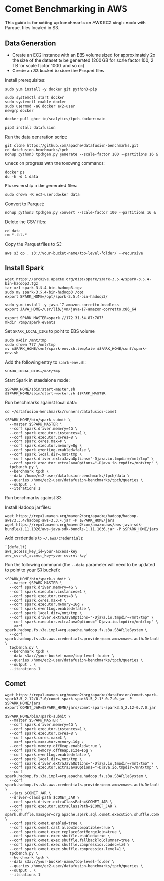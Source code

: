 <!--
Licensed to the Apache Software Foundation (ASF) under one
or more contributor license agreements.  See the NOTICE file
distributed with this work for additional information
regarding copyright ownership.  The ASF licenses this file
to you under the Apache License, Version 2.0 (the
"License"); you may not use this file except in compliance
with the License.  You may obtain a copy of the License at

  http://www.apache.org/licenses/LICENSE-2.0

Unless required by applicable law or agreed to in writing,
software distributed under the License is distributed on an
"AS IS" BASIS, WITHOUT WARRANTIES OR CONDITIONS OF ANY
KIND, either express or implied.  See the License for the
specific language governing permissions and limitations
under the License.
-->

# Comet Benchmarking in AWS

This guide is for setting up benchmarks on AWS EC2 single node with Parquet files located in S3.

## Data Generation

- Create an EC2 instance with an EBS volume sized for approximately 2x the size of 
  the dataset to be generated (200 GB for scale factor 100, 2 TB for scale factor 1000, and so on)
- Create an S3 bucket to store the Parquet files

Install prerequisites:

```shell
sudo yum install -y docker git python3-pip

sudo systemctl start docker
sudo systemctl enable docker
sudo usermod -aG docker ec2-user
newgrp docker

docker pull ghcr.io/scalytics/tpch-docker:main

pip3 install datafusion
```

Run the data generation script:

```shell
git clone https://github.com/apache/datafusion-benchmarks.git
cd datafusion-benchmarks/tpch
nohup python3 tpchgen.py generate --scale-factor 100 --partitions 16 &
```

Check on progress with the following commands:

```shell
docker ps
du -h -d 1 data
```

Fix ownership n the generated files:

```shell
sudo chown -R ec2-user:docker data
```

Convert to Parquet:

```shell
nohup python3 tpchgen.py convert --scale-factor 100 --partitions 16 &
```

Delete the CSV files:

```shell
cd data
rm *.tbl.*
```

Copy the Parquet files to S3:

```shell
aws s3 cp . s3://your-bucket-name/top-level-folder/ --recursive
```

## Install Spark

```shell
wget https://archive.apache.org/dist/spark/spark-3.5.4/spark-3.5.4-bin-hadoop3.tgz
tar xzf spark-3.5.4-bin-hadoop3.tgz
sudo mv spark-3.5.4-bin-hadoop3 /opt
export SPARK_HOME=/opt/spark-3.5.4-bin-hadoop3/

sudo yum install -y java-17-amazon-corretto-headless
export JAVA_HOME=/usr/lib/jvm/java-17-amazon-corretto.x86_64

export SPARK_MASTER=spark://172.31.34.87:7077
mkdir /tmp/spark-events
```

Set `SPARK_LOCAL_DIRS` to point to EBS volume



```shell
sudo mkdir /mnt/tmp
sudo chown 777 /mnt/tmp
mv $SPARK_HOME/conf/spark-env.sh.template $SPARK_HOME/conf/spark-env.sh
```

Add the following entry to `spark-env.sh`:

```shell
SPARK_LOCAL_DIRS=/mnt/tmp
```

Start Spark in standalone mode:

```shell
$SPARK_HOME/sbin/start-master.sh
$SPARK_HOME/sbin/start-worker.sh $SPARK_MASTER
```

Run benchmarks against local data:

```shell
cd ~/datafusion-benchmarks/runners/datafusion-comet

$SPARK_HOME/bin/spark-submit \
  --master $SPARK_MASTER \
  --conf spark.driver.memory=4G \
  --conf spark.executor.instances=1 \
  --conf spark.executor.cores=8 \
  --conf spark.cores.max=8 \
  --conf spark.executor.memory=8g \
  --conf spark.eventLog.enabled=false \
  --conf spark.local.dir=/mnt/tmp \
  --conf spark.driver.extraJavaOptions="-Djava.io.tmpdir=/mnt/tmp" \
  --conf spark.executor.extraJavaOptions="-Djava.io.tmpdir=/mnt/tmp" \
  tpcbench.py \
  --benchmark tpch \
  --data /home/ec2-user/datafusion-benchmarks/tpch/data \
  --queries /home/ec2-user/datafusion-benchmarks/tpch/queries \
  --output . \
  --iterations 1
```

Run benchmarks against S3:

Install Hadoop jar files:

```shell
wget https://repo1.maven.org/maven2/org/apache/hadoop/hadoop-aws/3.3.4/hadoop-aws-3.3.4.jar -P $SPARK_HOME/jars
wget https://repo1.maven.org/maven2/com/amazonaws/aws-java-sdk-bundle/1.11.1026/aws-java-sdk-bundle-1.11.1026.jar -P $SPARK_HOME/jars
```

Add credentials to `~/.aws/credentials`:

```shell
`[default]
aws_access_key_id=your-access-key
aws_secret_access_key=your-secret-key`
```

Run the following command (the `--data` parameter will need to be updated to point to your S3 bucket):

```shell
$SPARK_HOME/bin/spark-submit \
  --master $SPARK_MASTER \
  --conf spark.driver.memory=4G \
  --conf spark.executor.instances=1 \
  --conf spark.executor.cores=8 \
  --conf spark.cores.max=8 \
  --conf spark.executor.memory=16g \
  --conf spark.eventLog.enabled=false \
  --conf spark.local.dir=/mnt/tmp \
  --conf spark.driver.extraJavaOptions="-Djava.io.tmpdir=/mnt/tmp" \
  --conf spark.executor.extraJavaOptions="-Djava.io.tmpdir=/mnt/tmp" \
  --conf spark.hadoop.fs.s3a.impl=org.apache.hadoop.fs.s3a.S3AFileSystem \
  --conf spark.hadoop.fs.s3a.aws.credentials.provider=com.amazonaws.auth.DefaultAWSCredentialsProviderChain \
  tpcbench.py \
  --benchmark tpch \
  --data s3a://your-bucket-name/top-level-folder \
  --queries /home/ec2-user/datafusion-benchmarks/tpch/queries \
  --output . \
  --iterations 1
```

## Comet

```shell
wget https://repo1.maven.org/maven2/org/apache/datafusion/comet-spark-spark3.5_2.12/0.7.0/comet-spark-spark3.5_2.12-0.7.0.jar -P $SPARK_HOME/jars
export COMET_JAR=$SPARK_HOME/jars/comet-spark-spark3.5_2.12-0.7.0.jar
```

```shell
$SPARK_HOME/bin/spark-submit \
  --master $SPARK_MASTER \
  --conf spark.driver.memory=4G \
  --conf spark.executor.instances=1 \
  --conf spark.executor.cores=8 \
  --conf spark.cores.max=8 \
  --conf spark.executor.memory=16g \
  --conf spark.memory.offHeap.enabled=true \
  --conf spark.memory.offHeap.size=16g \
  --conf spark.eventLog.enabled=false \
  --conf spark.local.dir=/mnt/tmp \
  --conf spark.driver.extraJavaOptions="-Djava.io.tmpdir=/mnt/tmp" \
  --conf spark.executor.extraJavaOptions="-Djava.io.tmpdir=/mnt/tmp" \
  --conf spark.hadoop.fs.s3a.impl=org.apache.hadoop.fs.s3a.S3AFileSystem \
  --conf spark.hadoop.fs.s3a.aws.credentials.provider=com.amazonaws.auth.DefaultAWSCredentialsProviderChain \
  --jars $COMET_JAR \
  --driver-class-path $COMET_JAR \
  --conf spark.driver.extraClassPath=$COMET_JAR \
  --conf spark.executor.extraClassPath=$COMET_JAR \
  --conf spark.shuffle.manager=org.apache.spark.sql.comet.execution.shuffle.CometShuffleManager \
  --conf spark.comet.enabled=true \
  --conf spark.comet.cast.allowIncompatible=true \
  --conf spark.comet.exec.replaceSortMergeJoin=true \
  --conf spark.comet.exec.shuffle.enabled=true \
  --conf spark.comet.exec.shuffle.fallbackToColumnar=true \
  --conf spark.comet.exec.shuffle.compression.codec=lz4 \
  --conf spark.comet.exec.shuffle.compression.level=1 \
  tpcbench.py \
  --benchmark tpch \
  --data s3a://your-bucket-name/top-level-folder \
  --queries /home/ec2-user/datafusion-benchmarks/tpch/queries \
  --output . \
  --iterations 1
```
